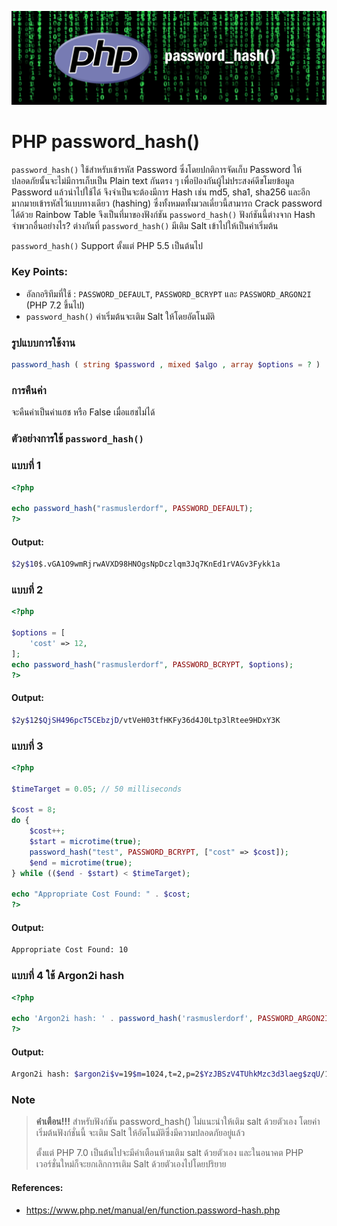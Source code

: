 ![](images/day3.png)

# PHP password_hash()

`password_hash()` ใช้สำหรับเข้ารหัส Password ซึ่งโดยปกติการจัดเก็บ Password ให้ปลอดภัยนั้นจะไม่มีการเก็บเป็น Plain text กันตรง ๆ เพื่อป้องกันผู้ไม่ประสงค์ดีขโมยข้อมูล Password แล้วนำไปใช้ได้ จึงจำเป็นจะต้องมีการ Hash เช่น md5, sha1, sha256  และอีกมากมายเข้ารหัสไว้แบบทางเดียว (hashing) ซึ่งทั้งหมดทั้งมวลเดี๋ยวนี้สามารถ Crack password ได้ด้วย Rainbow Table จึงเป็นที่มาของฟังก์ชัน `password_hash()` ฟังก์ชันนี้ต่างจาก Hash จำพวกอื่นอย่างไร? ต่างกันที่ `password_hash()` มีเติม Salt เข้าไปให้เป็นค่าเริ่มต้น 

`password_hash()` Support ตั้งแต่ PHP 5.5 เป็นต้นไป

### Key Points:

- อัลกอริทึมที่ใช้ : `PASSWORD_DEFAULT`, `PASSWORD_BCRYPT` และ `PASSWORD_ARGON2I` (PHP 7.2 ขึ้นไป)
- `password_hash()` ค่าเริ่มต้นจะเติม Salt ให้โดยอัตโนมัติ

### รูปแบบการใช้งาน

```php 
password_hash ( string $password , mixed $algo , array $options = ? ) : string|false
```

### การคืนค่า

จะคืนค่าเป็นค่าแฮช หรือ False เมื่อแฮชไม่ได้

### ตัวอย่างการใช้ `password_hash()` 

### แบบที่ 1
```php
<?php

echo password_hash("rasmuslerdorf", PASSWORD_DEFAULT);
?>
```
#### Output:

```bash
$2y$10$.vGA1O9wmRjrwAVXD98HNOgsNpDczlqm3Jq7KnEd1rVAGv3Fykk1a
```
### แบบที่ 2 
```php
<?php

$options = [
    'cost' => 12,
];
echo password_hash("rasmuslerdorf", PASSWORD_BCRYPT, $options);
?> 
```
#### Output:

```bash
$2y$12$QjSH496pcT5CEbzjD/vtVeH03tfHKFy36d4J0Ltp3lRtee9HDxY3K
```

### แบบที่ 3 
```php
<?php

$timeTarget = 0.05; // 50 milliseconds 

$cost = 8;
do {
    $cost++;
    $start = microtime(true);
    password_hash("test", PASSWORD_BCRYPT, ["cost" => $cost]);
    $end = microtime(true);
} while (($end - $start) < $timeTarget);

echo "Appropriate Cost Found: " . $cost;
?>
```
#### Output:

```bash
Appropriate Cost Found: 10
```

### แบบที่ 4 ใช้ Argon2i hash
```php
<?php

echo 'Argon2i hash: ' . password_hash('rasmuslerdorf', PASSWORD_ARGON2I);
?>
```
#### Output:

```bash
Argon2i hash: $argon2i$v=19$m=1024,t=2,p=2$YzJBSzV4TUhkMzc3d3laeg$zqU/1IN0/AogfP4cmSJI1vc8lpXRW9/S0sYY2i2jHT0
```

### Note

> **คำเตือน!!!**
> สำหรับฟังก์ชัน password_hash() ไม่แนะนำให้เติม salt ด้วยตัวเอง โดยค่าเริ่มต้นฟังก์ชั่นนี้ จะเติม Salt ให้อัตโนมัติซึ่งมีความปลอดภัยอยู่แล้ว
> 
> ตั้งแต่ PHP 7.0 เป็นต้นไปจะมีคำเตือนห้ามเติม salt ด้วยตัวเอง และในอนาคต PHP เวอร์ชั่นใหม่ก็จะยกเลิกการเติม Salt ด้วยตัวเองไปโดยปริยาย 


#### References:

- https://www.php.net/manual/en/function.password-hash.php


